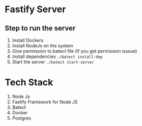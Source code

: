 # **Fastify Server**

## Step to run the server

1.  Install Dockers
2.  Install NodeJs on the system
3.  Give permission to batect file (If you get permission isssue)
4.  Install dependencies `./batect install-dep`
5.  Start the server `./batect start-server`

# **Tech Stack**

1.  Node Js
2.  Fastify Framework for Node JS
3.  Batect
4.  Docker
5.  Postgres



